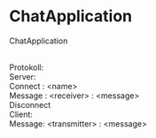 # ChatApplication
ChatApplication<br/><br/>

Protokoll:<br/>
Server:<br/>
  Connect : \<name\><br/>
  Message : \<receiver> :  \<message><br/>
  Disconnect<br/>
Client:<br/>
  Message: \<transmitter> : \<message><br/>
  
